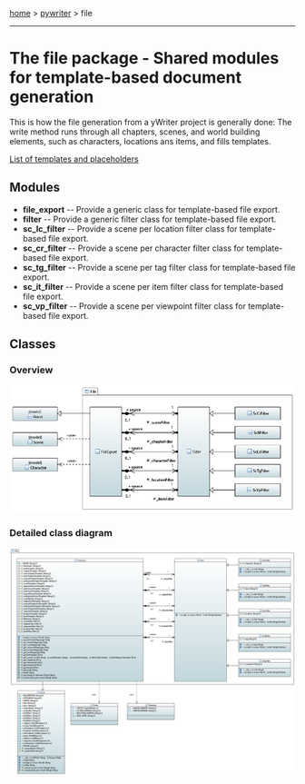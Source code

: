 [home](../../index) > [pywriter](pywriter) > file

---

# The file package - Shared modules for template-based document generation

This is how the file generation from a yWriter project is generally done:
The write method runs through all chapters, scenes, and world building 
elements, such as characters, locations ans items, and fills templates. 

[List of templates and placeholders](../spec/template_based_export)

## Modules
 
- **file_export** -- Provide a generic class for template-based file export.
- **filter** -- Provide a generic filter class for template-based file export.
- **sc_lc_filter** -- Provide a scene per location filter class for template-based file export.
- **sc_cr_filter** -- Provide a scene per character filter class for template-based file export.
- **sc_tg_filter** -- Provide a scene per tag filter class for template-based file export.
- **sc_it_filter** -- Provide a scene per item filter class for template-based file export.
- **sc_vp_filter** -- Provide a scene per viewpoint filter class for template-based file export.

## Classes

### Overview

![file package class diagram](img/file_package_class_diagram.png)

### Detailed class diagram

![file package detailed class diagram](img/file_package_detailed_class_diagram.png)